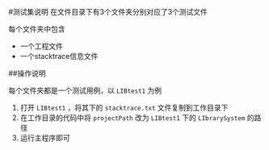 #测试集说明
在文件目录下有3个文件夹分别对应了3个测试文件

每个文件夹中包含

* 一个工程文件
* 一个stacktrace信息文件

##操作说明

每个文件夹都是一个测试用例，以 `LIBtest1` 为例

1. 打开 `LIBtest1` ，将其下的 `stacktrace.txt` 文件复制到工作目录下
2. 在工作目录的代码中将 `projectPath` 改为 `LIBtest1` 下的 `LIbrarySystem` 的路径
3. 运行主程序即可
